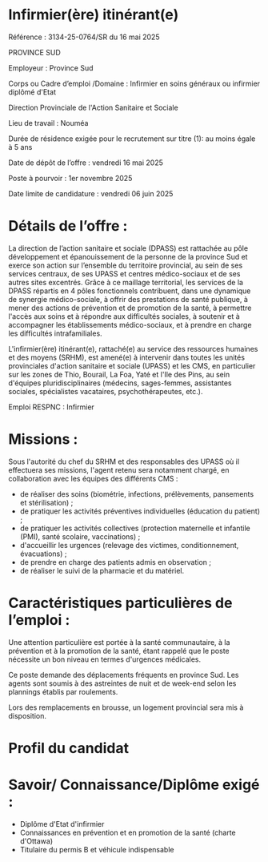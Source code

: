 # Infirmier(ère) itinérant(e)

Référence : 3134-25-0764/SR du 16 mai 2025

PROVINCE SUD

Employeur : Province Sud

Corps ou Cadre d’emploi /Domaine : Infirmier en soins généraux ou infirmier diplômé d'Etat

Direction Provinciale de l'Action Sanitaire et Sociale

Lieu de travail : Nouméa

Durée de résidence exigée pour le recrutement sur titre (1): au moins égale à 5 ans

Date de dépôt de l’offre : vendredi 16 mai 2025

Poste à pourvoir : 1er novembre 2025

Date limite de candidature : vendredi 06 juin 2025

# Détails de l’offre :

La direction de l’action sanitaire et sociale (DPASS) est rattachée au pôle développement et épanouissement de la personne de la province Sud et exerce son action sur l’ensemble du territoire provincial, au sein de ses services centraux, de ses UPASS et centres médico-sociaux et de ses autres sites excentrés. Grâce à ce maillage territorial, les services de la DPASS répartis en 4 pôles fonctionnels contribuent, dans une dynamique de synergie médico-sociale, à offrir des prestations de santé publique, à mener des actions de prévention et de promotion de la santé, à permettre l'accès aux soins et à répondre aux difficultés sociales, à soutenir et à accompagner les établissements médico-sociaux, et à prendre en charge les difficultés intrafamiliales.

L'infirmier(ère) itinérant(e), rattaché(e) au service des ressources humaines et des moyens (SRHM), est amené(e) à intervenir dans toutes les unités provinciales d'action sanitaire et sociale (UPASS) et les CMS, en particulier sur les zones de Thio, Bourail, La Foa, Yaté et l'Ile des Pins, au sein d'équipes pluridisciplinaires (médecins, sages-femmes, assistantes sociales, spécialistes vacataires, psychothérapeutes, etc.).

Emploi RESPNC : Infirmier

# Missions :

Sous l'autorité du chef du SRHM et des responsables des UPASS où il effectuera ses missions, l'agent retenu sera notamment chargé, en collaboration avec les équipes des différents CMS :

- de réaliser des soins (biométrie, infections, prélèvements, pansements et stérilisation) ;
- de pratiquer les activités préventives individuelles (éducation du patient) ;
- de pratiquer les activités collectives (protection maternelle et infantile (PMI), santé scolaire, vaccinations) ;
- d'accueillir les urgences (relevage des victimes, conditionnement, évacuations) ;
- de prendre en charge des patients admis en observation ;
- de réaliser le suivi de la pharmacie et du matériel.

# Caractéristiques particulières de l’emploi :

Une attention particulière est portée à la santé communautaire, à la prévention et à la promotion de la santé, étant rappelé que le poste nécessite un bon niveau en termes d'urgences médicales.

Ce poste demande des déplacements fréquents en province Sud. Les agents sont soumis à des astreintes de nuit et de week-end selon les plannings établis par roulements.

Lors des remplacements en brousse, un logement provincial sera mis à disposition.

# Profil du candidat

# Savoir/ Connaissance/Diplôme exigé :

- Diplôme d'Etat d'infirmier
- Connaissances en prévention et en promotion de la santé (charte d'Ottawa)
- Titulaire du permis B et véhicule indispensable